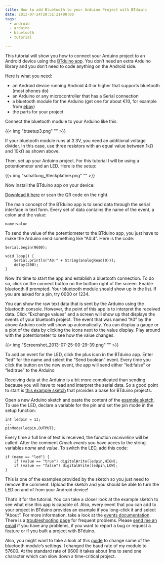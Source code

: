 ```yaml
---
title: How to add Bluetooth to your Arduino Project with BTduino
date: 2013-07-24T20:51:21+00:00
tags:
  - android
  - arduino
  - bluetooth
  - tutorial

---
```

This tutorial will show you how to connect your Arduino project to an Android device using the [BTduino app][1]. You don’t need an extra Arduino library and you don’t need to code anything on the Android side.

<!--more-->

Here is what you need:

  * an Android device running Android 4.0 or higher that supports bluetooth (most phones do)
  * an Arduino or any microcontroller that has a Serial connection
  * a bluetooth module for the Arduino (get one for about €10, for example from [ebay][2])
  * the parts for your project

Connect the bluetooth module to your Arduino like this:

{{< img "btsetup3.png" "" >}}

If your bluetooth module runs at 3.3V, you need an additional voltage divider. In this case, use three resistors with an equal value between 1kΩ and 10kΩ as shown above.

Then, set up your Arduino project. For this tutorial I will be using a potentiometer and an LED. Here is the setup:

{{< img "schaltung_Steckplatine.png" "" >}}

Now install the BTduino app on your device:

[Download it here][3] or scan the QR code on the right.

The main concept of the BTduino app is to send data through the serial interface in text form. Every set of data contains the name of the event, a colon and the value:

    name:value

To send the value of the potentiometer to the BTduino app, you just have to make the Arduino send something like “A0:4”. Here is the code:

    Serial.begin(9600);

    void loop() {
        Serial.println("A0:" + String(analogRead(0)));
        delay(200);
    }

Now it’s time to start the app and establish a bluetooth connection. To do so, click on the connect button on the bottom right of the screen. Enable bluetooth if prompted. Your bluetooth module should show up in the list. If you are asked for a pin, try 0000 or 1234.

You can show the raw text data that is sent by the Arduino using the bluetooth console. However, the point of this app is to interpret the received data. Click “Exchange values” and a screen will show up that displays the events of your bluetooth project. The event that was named “A0” by the above Arduino code will show up automatically. You can display a gauge or a plot of the data by clicking the icons next to the value display. Play around with the potentiometer to see how the value changes.

{{< img "Screenshot_2013-07-25-00-29-39.png" "" >}}

To add an event for the LED, click the plus icon in the BTduino app. Enter “led” for the name and select the “Send boolean” event. Every time you click the button on the new event, the app will send either “led:false” or “led:true” to the Arduino

Receiving data at the Arduino is a bit more complicated than sending because you will have to read and interpret the serial data. So a good point to start is <a href="/article/btduino-tutorial/BTduino_example.txt">this example sketch</a> that provides a base for BTduino projects.

Open a new Arduino sketch and paste the content of the <a href="/article/btduino-tutorial/BTduino_example.txt">example sketch</a>. To use the LED, declare a variable for the pin and set the pin mode in the setup function:

    int ledpin = 13;
    ...
    pinMode(ledpin,OUTPUT);

Every time a full line of text is received, the function _receiveline_ will be called. After the comment _Check events_ you have acces to the string variables _name_ and _value_. To switch the LED, add this code:

    if (name == "led") {
        if (value == "true") digitalWrite(ledpin,HIGH);
        if (value == "false") digitalWrite(ledpin,LOW);
    }

This is one of the examples provided by the sketch so you just need to remove the comment. Upload the sketch and you should be able to turn the LED on and of from your Android device!

That’s it for the tutorial. You can take a closer look at the example sketch to see what else this app is capable of. Also, every event that you can add to your project in BTduino provides an example if you long-click it and select “About”. For more information, take a look at the [events documentation][4]. There is a [troubleshooting page][5] for frequent problems. Please [send me an email][6] if you have any problems, if you want to report a bug or request a feature or if you built a project with BTduino.

Also, you might want to take a look at this <a href="http://ecno92.blogspot.de/2012/11/jy-mcu-linvor-at-commands-change-name.html" target="_blank">guide</a> to change some of the bluetooth module’s settings. I changed the baud rate of my module to 57600. At the standard rate of 9600 it takes about 1ms to send one character which can slow down a time-critical project.

 [1]: http://marian42.de/?p=179
 [2]: http://www.ebay.com/sch/i.html?_sop=15&_sacat=0&_from=R40&_nkw=arduino+bluetooth+board&LH_BIN=1
 [3]: /article/btduino-tutorial/BTduino.apk
 [4]: http://marian42.de/?p=140
 [5]: http://marian42.de/?p=242
 [6]: mailto:mail@marian42.de

